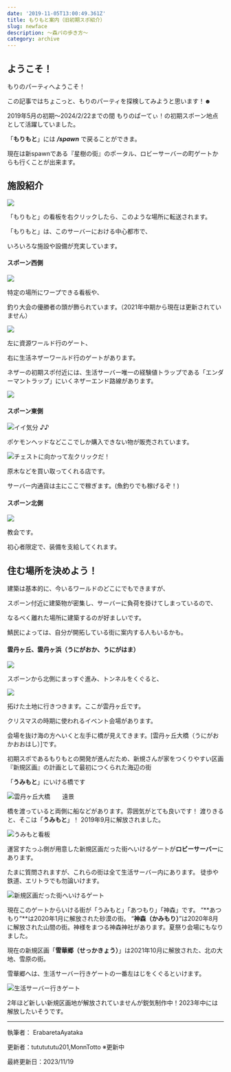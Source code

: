 ```yaml
---
date: '2019-11-05T13:00:49.361Z'
title: もりもと案内（旧初期スポ紹介）
slug: newface
description: ～森パの歩き方～
category: archive
---
```

## ようこそ！

もりのパーティへようこそ！

この記事ではちょこっと、もりのパーティを探検してみようと思います！☻

2019年5月の初期～2024/2/22までの間
もりのぱーてぃ！の初期スポーン地点として活躍していました。

「**もりもと**」には ***/spawn*** で戻ることができま。

現在は新spawnである『星樹の街』のポータル、ロビーサーバーの町ゲートからも行くことが出来ます。

## 施設紹介

![](/img/2019-08-20_01.09.01.png)

「もりもと」の看板を右クリックしたら、このような場所に転送されます。

「もりもと」は、このサーバーにおける中心都市で、

いろいろな施設や設備が充実しています。

#### スポーン西側

![](/img/2019-08-20_01.07.23.png)

特定の場所にワープできる看板や、

釣り大会の優勝者の頭が飾られています。（2021年中期から現在は更新されていません）

![](/img/2019-08-20_01.07.40.png)

左に資源ワールド行のゲート、

右に生活ネザーワールド行のゲートがあります。

ネザーの初期スポ付近には、生活サーバー唯一の経験値トラップである「エンダーマントラップ」にいくネザーエンド路線があります。

![](/img/2019-08-20_01.07.40.png)

#### スポーン東側

![](/img/2019-08-20_01.08.17.png "イイ気分 ♪♪")

ポケモンヘッドなどここでしか購入できない物が販売されています。

![](/img/2019-08-20_01.08.26.png "チェストに向かって左クリックだ！")

原木などを買い取ってくれる店です。

サーバー内通貨は主にここで稼ぎます。(魚釣りでも稼げるぞ！)

#### スポーン北側

![](/img/2019-08-20_01.11.52.png)

教会です。

初心者限定で、装備を支給してくれます。

## 住む場所を決めよう！

建築は基本的に、今いるワールドのどこにでもできますが、

スポーン付近に建築物が密集し、サーバーに負荷を掛けてしまっているので、

なるべく離れた場所に建築するのが好ましいです。

鯖民によっては、自分が開拓している街に案内する人もいるかも。

#### 雲丹ヶ丘、雲丹ヶ浜（うにがおか、うにがはま）

![](/img/2019-08-20_01.12.16.png)

スポーンから北側にまっすぐ進み、トンネルをくぐると、

![](/img/2019-08-20_01.13.16.png)

拓けた土地に行きつきます。ここが雲丹ヶ丘です。

クリスマスの時期に使われるイベント会場があります。

会場を抜け海の方へいくと左手に橋が見えてきます。\[雲丹ヶ丘大橋（うにがおかおおはし）]です。

初期スポであるもりもとの開発が進んだため、新規さんが家をつくりやすい区画『新規区画』の計画として最初につくられた海辺の街

「**うみもと**」にいける橋です

![雲丹ヶ丘大橋　　遠景](/img/2023-11-19_23.33.53.png "雲丹ヶ丘大橋")

橋を渡っていると両側に船などがあります。雰囲気がとても良いです！
渡りきると、そこは「**うみもと**」！
2019年9月に解放されました。

![うみもと看板](/img/2023-11-19_23.39.04.png "うみもと看板")

運営すたっふ側が用意した新規区画だった街へいけるゲートが**ロビーサーバー**にあります。

たまに質問されますが、これらの街は全て生活サーバー内にあります。
徒歩や鉄道、エリトラでも勿論いけます。

![新規区画だった街へいけるゲート](/img/2023-11-19_23.46.17.png "新規区画だった街へいけるゲート")

現在このゲートからいける街が「うみもと」「あつもり」「神森」です。
“**あつもり”**は2020年1月に解放された砂漠の街。
“**神森（かみもり）**”は2020年8月に解放された山間の街。神様をまつる神森神社があります。夏祭り会場にもなりました。

現在の新規区画「**雪華郷（せっかきょう）**」は2021年10月に解放された、北の大地、雪原の街。

雪華郷へは、生活サーバー行きゲートの一番左はじをくぐるといけます。

![生活サーバー行きゲート](/img/2023-11-19_23.57.56.png "生活サーバー行きゲート")

2年ほど新しい新規区画地が解放されていませんが鋭気制作中！2023年中には解放したいそうです。

- - -

執筆者： ErabaretaAyataka

更新者：tututututu201,MonnTotto ※更新中 

最終更新日：2023/11/19
